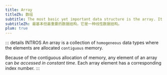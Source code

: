 ```yaml
---
title: Array
titleZh: 数组
subtitle: The most basic yet important data structure is the array. It is a linear data structure.
subtitleZh: 最基本但最重要的数据结构，它是一种线性数据结构。
plum: true
---
```


<SubNav module="structures" />

::: details INTROS
An array is a collection of `homogeneous` data types where the elements are allocated `contiguous` memory.

Because of the contiguous allocation of memory, any element of an array can *be accessed in constant time*. Each array element has a corresponding index number.
:::

<ListQuestions module="structures" tag="array" />
